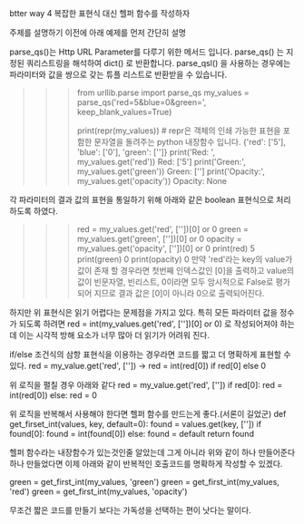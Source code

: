 btter way 4 복잡한 표현식 대신 헬퍼 함수를 작성하자

주제를 설명하기 이전에 아래 예제를 먼저 간단히 설명

parse_qs()는 Http URL Parameter를 다루기 위한 메서드 입니다.
parse_qs() 는 지정된 쿼리스트링을 해석하여 dict() 로 반환합니다.
parse_qsl() 을 사용하는 경우에는 파라미터와 값을 쌍으로 갖는 튜플 리스트로 반환받을 수 있습니다.

>>> from urllib.parse import parse_qs
>>> my_values = parse_qs('red=5&blue=0&green=', keep_blank_values=True)
>>>
>>> print(repr(my_values))  # repr은 객체의 인쇄 가능한 표현을 포함한 문자열을 돌려주는 python 내장함수 입니다.
{'red': ['5'], 'blue': ['0'], 'green': ['']}
>>> print('Red: ', my_values.get('red'))
Red:     ['5']
>>> print('Green:', my_values.get('green'))
Green: ['']
>>> print('Opacity:', my_values.get('opacity'))
Opacity: None

각 파라미터의 결과 값의 표현을 통일하기 위해 아래와 같은 boolean 표현식으로 처리 하도록 하였다.
>>> red = my_values.get('red', [''])[0] or 0
>>> green = my_values.get('green', [''])[0] or 0
>>> opacity = my_values.get('opacity', [''])[0] or 0
>>> print(red)
5
>>> print(green)
0
>>> print(opacity)
0
만약 'red'라는 key의 value가 값이 존재 할 경우라면 첫번째 인덱스값인 [0]을 출력하고
value의 값이 빈문자열, 빈리스트, 0이라면 모두 암시적으로 False로 평가되어 지므로 결과 값은 [0]이 아니라 0으로 출력되어진다.

하지만 위 표현식은 읽기 어렵다는 문제점을 가지고 있다. 특히 모든 파라미터 값을 정수가 되도록 하려면
red = int(my_values.get('red', [''])[0] or 0) 로 작성되어져야 하는데 이는 시각적 방해 요소가 너무 많아 더 읽기가 어려워 진다.

if/else 조건식의 삼항 표현식을 이용하는 경우라면 코드를 짧고 더 명확하게 표현할 수 있다.
red = my_value.get('red', ['']) -> red = int(red[0]) if red[0] else 0

위 로직을 펼칠 경우 아래와 같다
red = my_value.get('red', [''])
if red[0]:
  red = int(red[0])
else:
  red = 0

위 로직을 반복해서 사용해야 한다면 헬퍼 함수를 만드는게 좋다.(서론이 길었군)
def get_firset_int(values, key, default=0):
 found = values.get(key, [''])
 if found[0]:
   found = int(found[0])
 else:
   found = default
 return found

헬퍼 함수라는 내장함수가 있는것인줄 알았는데 그게 아니라 위와 같이 하나 만들어준다
하나 만들었다면 이제 아래와 같이 반복적인 호출코드를 명확하게 작성할 수 있겠다.

green = get_first_int(my_values, 'green')
green = get_first_int(my_values, 'red')
green = get_first_int(my_values, 'opacity')

무조건 짧은 코드를 만들기 보다는 가독성을 선택하는 편이 낫다는 말이다.

